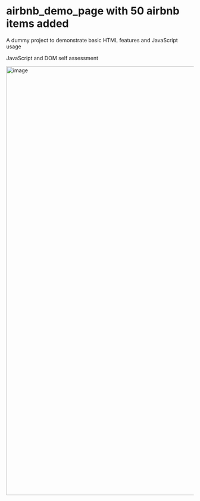 # airbnb_demo_page with 50 airbnb items added
A dummy project to demonstrate basic HTML features and JavaScript usage

JavaScript and DOM self assessment

<img width="1150" alt="image" src="https://github.com/user-attachments/assets/3d0156a8-66c6-4703-a090-724cf9fd2ba8" />

